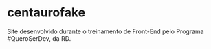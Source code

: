 # centaurofake
Site desenvolvido durante o treinamento de Front-End pelo Programa #QueroSerDev, da RD.
